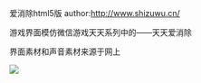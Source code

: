 爱消除html5版
author:http://www.shizuwu.cn/

游戏界面模仿微信游戏天天系列中的——天天爱消除

界面素材和声音素材来源于网上

<img src="https://raw.githubusercontent.com/jShi-git/aixiaochu/master/screenshot/axc.gif"/>
